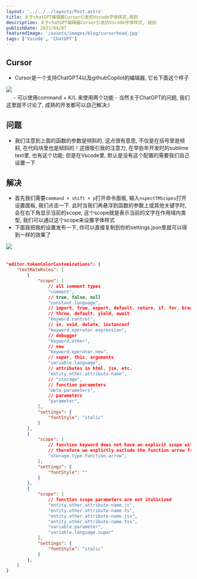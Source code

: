 ```yaml
---
layout: '../../../layouts/Post.astro'
title: 关于chatGPT编辑器Cursor引发的Vscode字体样式,规则
description: 关于chatGPT编辑器Cursor引发的Vscode字体样式, 规则
publishDate: 2023/04/07
featuredImage: '/assets/images/blog/cursorhead.jpg'
tags: ['Vscode', 'ChatGPT']
---
```

## Cursor
- Cursor是一个支持ChatGPT4以及githubCopilot的编辑器, 它长下面这个样子
<img src='/assets/images/blog/cursor.jpg' style='margin-bottom: 20px'/>
- 可以使用command + K/L 来使用两个功能
- 当然关于ChatGPT的问题, 我们这里就不讨论了, 成熟的开发都可以自己解决:)

## 问题
- 我们注意到上面的函数的参数是倾斜的, 这点很有意思, 不仅是在括号里是倾斜, 在代码块里也是倾斜的！这很吸引我的注意力, 在早些年开发时的sublime text里, 也有这个功能; 但是在Vscode里, 默认是没有这个配置的需要我们自己设置一下

## 解决
- 首先我们需要`command + shift + p`打开命令面板, 输入`nspectTMScopes`打开设置面板, 我们点击一下. 此时当我们再悬浮到函数的参数上或其他关键字时, 会在右下角显示当前的scope, 这个scope就是表示当前的文字在作用域内类型, 我们可以通过这个scope来设置字体样式
- 下面我把我的设置发布一下, 你可以直接复制到你的settings.json里就可以得到一样的效果了
<img src='/assets/images/blog/vscodefont.jpg' style='margin-bottom: 20px'/>

```json
"editor.tokenColorCustomizations": {
	"textMateRules": [
		{
			"scope": [
				// all comment types
				"comment",
				// true, false, null
				"constant.language",
				// import, from, export, default, return, if, for, break, continue, try, catch, finally,
				// throw, default, yield, await
				"keyword.control",
				// in, void, delete, instanceof
				"keyword.operator.expression",
				// debugger
				"keyword.other",
				// new
				"keyword.operator.new",
				// super, this, arguments
				"variable.language",
				// attributes in html, jsx, etc.
				"entity.other.attribute-name",
				// "storage",
				// function parameters
				"meta.parameters",
				// parameters
				"parameter",
			],
			"settings": {
				"fontStyle": "italic"
			}
		},
		{
			"scope": [
				// function keyword does not have an explicit scope without the arrow
				// therefore we explictly exclude the function arrow from being italicized
				"storage.type.function.arrow",
			],
			"settings": {
				"fontStyle": ""
			}
		},
		{
			"scope": [
				// function scope parameters are not italicized
				"entity.other.attribute-name.js",
				"entity.other.attribute-name.ts",
				"entity.other.attribute-name.jsx",
				"entity.other.attribute-name.tsx",
				"variable.parameter",
				"variable.language.super"
			],
			"settings": {
				"fontStyle": "italic"
			}
		},
	]
}
```